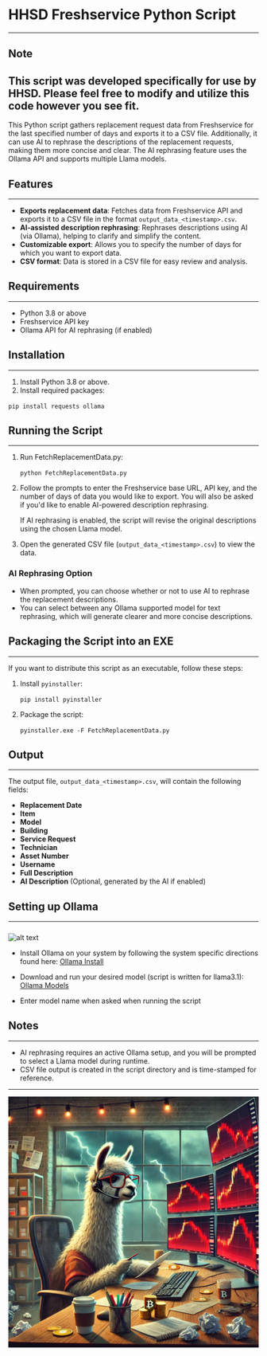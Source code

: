 # HHSD Freshservice Python Script
---------------------------------
## Note

This script was developed specifically for use by HHSD. Please feel free to modify and utilize this code however you see fit.
---------------------------------

This Python script gathers replacement request data from Freshservice for the last specified number of days and exports it to a CSV file. Additionally, it can use AI to rephrase the descriptions of the replacement requests, making them more concise and clear. The AI rephrasing feature uses the Ollama API and supports multiple Llama models.

## Features
-----------

-   **Exports replacement data**: Fetches data from Freshservice API and exports it to a CSV file in the format `output_data_<timestamp>.csv`.
-   **AI-assisted description rephrasing**: Rephrases descriptions using AI (via Ollama), helping to clarify and simplify the content.
-   **Customizable export**: Allows you to specify the number of days for which you want to export data.
-   **CSV format**: Data is stored in a CSV file for easy review and analysis.

## Requirements
------------

- Python 3.8 or above
- Freshservice API key
- Ollama API for AI rephrasing (if enabled)

## Installation
------------

1.  Install Python 3.8 or above.
2.  Install required packages:

`pip install requests ollama`


## Running the Script
------------------

1.  Run FetchReplacementData.py:

    `python FetchReplacementData.py`

2.  Follow the prompts to enter the Freshservice base URL, API key, and the number of days of data you would like to export. You will also be asked if you'd like to enable AI-powered description rephrasing.

    If AI rephrasing is enabled, the script will revise the original descriptions using the chosen Llama model.

3.  Open the generated CSV file (`output_data_<timestamp>.csv`) to view the data.

### AI Rephrasing Option

-   When prompted, you can choose whether or not to use AI to rephrase the replacement descriptions.
-   You can select between any Ollama supported model for text rephrasing, which will generate clearer and more concise descriptions.

## Packaging the Script into an EXE
--------------------------------

If you want to distribute this script as an executable, follow these steps:

1.  Install `pyinstaller`:

    `pip install pyinstaller`

2.  Package the script:

    `pyinstaller.exe -F FetchReplacementData.py`

## Output
---------

The output file, `output_data_<timestamp>.csv`, will contain the following fields:

-   **Replacement Date**
-   **Item**
-   **Model**
-   **Building**
-   **Service Request**
-   **Technician**
-   **Asset Number**
-   **Username**
-   **Full Description**
-   **AI Description** (Optional, generated by the AI if enabled)

## Setting up Ollama
-------------------
### 
![alt text](https://ollama.com/public/ollama.png)

- Install Ollama on your system by following the system specific directions found here:
[Ollama Install](https://ollama.com/download)

- Download and run your desired model (script is written for llama3.1):
[Ollama Models](https://ollama.com/library)

- Enter model name when asked when running the script



## Notes
--------

-   AI rephrasing requires an active Ollama setup, and you will be prompted to select a Llama model during runtime.
-   CSV file output is created in the script directory and is time-stamped for reference.

------------------
![alt text](llama.png)
